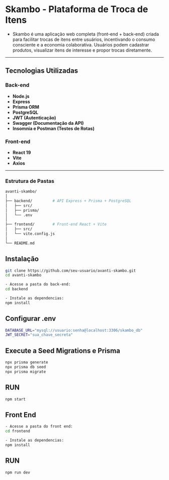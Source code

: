 # Skambo - Plataforma de Troca de Itens

- Skambo é uma aplicação web completa (front-end + back-end) criada para facilitar trocas de itens entre usuários, incentivando o consumo consciente e a economia colaborativa.
Usuários podem cadastrar produtos, visualizar itens de interesse e propor trocas diretamente.

---

## Tecnologias Utilizadas

### Back-end
- **Node.js**
- **Express**
- **Prisma ORM**
- **PostgreSQL**
- **JWT (Autenticação)**
- **Swagger (Documentação da API)**
- **Insomnia e Postman (Testes de Rotas)**

### Front-end
- **React 19**
- **Vite**
- **Axios**

---

### Estrutura de Pastas

```bash
avanti-skambo/
│
├── backend/         # API Express + Prisma + PostgreSQL
│   ├── src/
│   ├── prisma/
│   └── .env
│
├── frontend/        # Front-end React + Vite
│   ├── src/
│   └── vite.config.js
│
└── README.md
```

## Instalação
```bash
git clone https://github.com/seu-usuario/avanti-skambo.git
cd avanti-skambo

- Acesse a pasta do back-end:
cd backend

- Instale as dependencias:
npm install
```

## Configurar .env
```bash
DATABASE_URL="mysql://usuario:senha@localhost:3306/skambo_db"
JWT_SECRET="sua_chave_secreta"
```

## Execute a Seed Migrations e Prisma
```bash
npx prisma generate
npx prisma db seed
npx prisma migrate 
```

## RUN
```bash
npm start
```

## Front End
```bash
- Acesse a pasta do front end:
cd frontend

- Instale as dependencias:
npm install
```
## RUN
```bash
npm run dev
```


